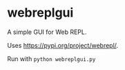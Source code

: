 # webreplgui

A simple GUI for Web REPL.

Uses https://pypi.org/project/webrepl/.

Run with `python webreplgui.py`

